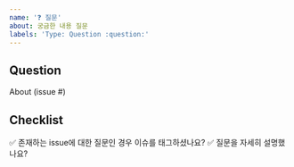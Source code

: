 ```yaml
---
name: '❓ 질문'
about: 궁금한 내용 질문
labels: 'Type: Question :question:'
---
```


## Question

<!-- 궁금한 내용에 대해 설명해주세요.
어떤 issue에 관한 질문이라면 이슈를 태그해주세요.
-->

About (issue #)

## Checklist

✅ 존재하는 issue에 대한 질문인 경우 이슈를 태그하셨나요?
✅ 질문을 자세히 설명했나요?

